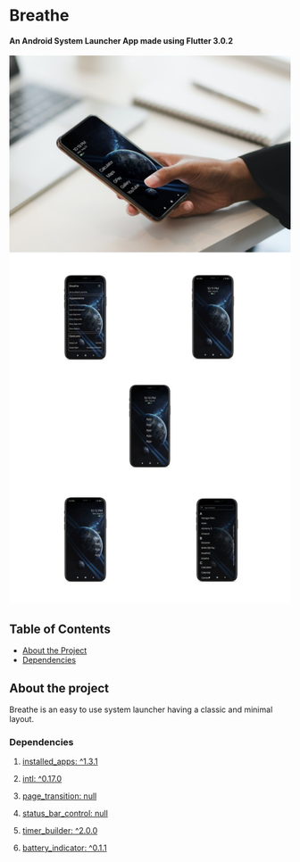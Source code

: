 # Breathe

<h4>An Android System Launcher App made using Flutter 3.0.2 </h4>
<img src="https://github.com/Kartik-Murthy/breathe/blob/main/lib/images/ScreenShots.jpg"/>

## Table of Contents
* [About the Project](#about-the-project)
* [Dependencies](#dependencies)


## About the project



Breathe is an easy to use system launcher having a classic and minimal layout.

  
### Dependencies


1. [installed_apps: ^1.3.1](https://pub.dev/packages/installed_apps)

2. [intl: ^0.17.0](https://pub.dev/packages/intl)

3. [page_transition: null](https://pub.dev/packages/page_transition)

4. [status_bar_control: null](https://pub.dev/packages/status_bar_controll)

5. [timer_builder: ^2.0.0](https://pub.dev/packages/time_builder)

6. [battery_indicator: ^0.1.1](https://pub.dev/packages/battery_indicator)

